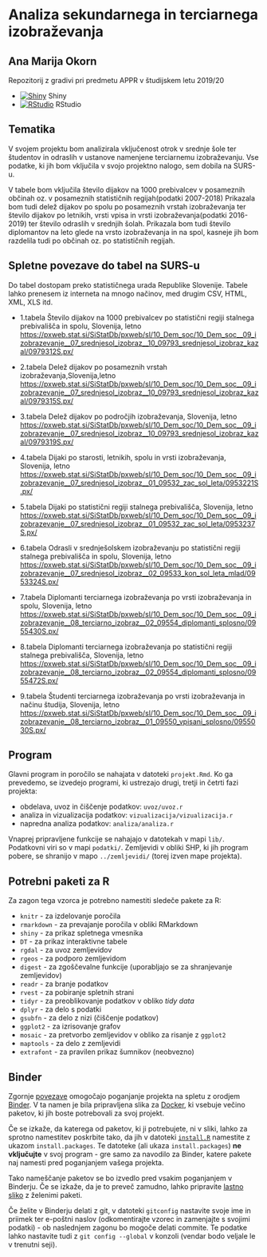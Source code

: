 # Analiza sekundarnega in terciarnega izobraževanja
## Ana Marija Okorn

Repozitorij z gradivi pri predmetu APPR v študijskem letu 2019/20

* [![Shiny](http://mybinder.org/badge.svg)](http://mybinder.org/v2/gh/OkornA18/APPR-2019-20/master?urlpath=shiny/APPR-2019-20/projekt.Rmd) Shiny
* [![RStudio](http://mybinder.org/badge.svg)](http://mybinder.org/v2/gh/OkornA18/APPR-2019-20/master?urlpath=rstudio) RStudio

## Tematika

V svojem projektu bom analizirala vključenost otrok v srednje šole ter študentov in odraslih v ustanove namenjene terciarnemu izobraževanju. Vse podatke, ki jih bom vključila v svojo projektno nalogo, sem dobila na SURS-u.

V tabele bom vključila število dijakov na 1000 prebivalcev v posameznih občinah oz. v posameznih statističnih regijah(podatki 2007-2018) Prikazala bom tudi delež dijakov po spolu po posameznih vrstah izobraževanja ter število dijakov po letnikih, vrsti vpisa in vrsti izobraževanja(podatki 2016-2019) ter število odraslih v srednjih šolah.
Prikazala bom tudi število diplomantov na leto glede na vrsto izobraževanja in na spol, kasneje jih bom razdelila tudi po občinah oz. po statističnih regijah.

## Spletne povezave do tabel na SURS-u

Do tabel dostopam preko statističnega urada Republike Slovenije. Tabele lahko prenesem iz interneta na mnogo načinov, med drugim CSV, HTML, XML, XLS itd.

- 1.tabela Število dijakov na 1000 prebivalcev po statistični regiji stalnega prebivališča in spolu, Slovenija, letno https://pxweb.stat.si/SiStatDb/pxweb/sl/10_Dem_soc/10_Dem_soc__09_izobrazevanje__07_srednjesol_izobraz__10_09793_srednjesol_izobraz_kazal/0979312S.px/

- 2.tabela Delež dijakov po posameznih vrstah izobraževanja,Slovenija,letno https://pxweb.stat.si/SiStatDb/pxweb/sl/10_Dem_soc/10_Dem_soc__09_izobrazevanje__07_srednjesol_izobraz__10_09793_srednjesol_izobraz_kazal/0979315S.px/

- 3.tabela Delež dijakov po področjih izobraževanja, Slovenija, letno https://pxweb.stat.si/SiStatDb/pxweb/sl/10_Dem_soc/10_Dem_soc__09_izobrazevanje__07_srednjesol_izobraz__10_09793_srednjesol_izobraz_kazal/0979319S.px/

- 4.tabela Dijaki po starosti, letnikih, spolu in vrsti izobraževanja, Slovenija, letno https://pxweb.stat.si/SiStatDb/pxweb/sl/10_Dem_soc/10_Dem_soc__09_izobrazevanje__07_srednjesol_izobraz__01_09532_zac_sol_leta/0953221S.px/

- 5.tabela Dijaki po statistični regiji stalnega prebivališča, Slovenija, letno https://pxweb.stat.si/SiStatDb/pxweb/sl/10_Dem_soc/10_Dem_soc__09_izobrazevanje__07_srednjesol_izobraz__01_09532_zac_sol_leta/0953237S.px/

- 6.tabela Odrasli v srednješolskem izobraževanju po statistični regiji stalnega prebivališča in spolu, Slovenija, letno https://pxweb.stat.si/SiStatDb/pxweb/sl/10_Dem_soc/10_Dem_soc__09_izobrazevanje__07_srednjesol_izobraz__02_09533_kon_sol_leta_mlad/0953324S.px/

- 7.tabela Diplomanti terciarnega izobraževanja po vrsti izobraževanja in spolu, Slovenija, letno https://pxweb.stat.si/SiStatDb/pxweb/sl/10_Dem_soc/10_Dem_soc__09_izobrazevanje__08_terciarno_izobraz__02_09554_diplomanti_splosno/0955430S.px/

- 8.tabela Diplomanti terciarnega izobraževanja po statistični regiji stalnega prebivališča, Slovenija, letno https://pxweb.stat.si/SiStatDb/pxweb/sl/10_Dem_soc/10_Dem_soc__09_izobrazevanje__08_terciarno_izobraz__02_09554_diplomanti_splosno/0955472S.px/

- 9.tabela Študenti terciarnega izobraževanja po vrsti izobraževanja in načinu študija, Slovenija, letno https://pxweb.stat.si/SiStatDb/pxweb/sl/10_Dem_soc/10_Dem_soc__09_izobrazevanje__08_terciarno_izobraz__01_09550_vpisani_splosno/0955030S.px/

## Program

Glavni program in poročilo se nahajata v datoteki `projekt.Rmd`.
Ko ga prevedemo, se izvedejo programi, ki ustrezajo drugi, tretji in četrti fazi projekta:

* obdelava, uvoz in čiščenje podatkov: `uvoz/uvoz.r`
* analiza in vizualizacija podatkov: `vizualizacija/vizualizacija.r`
* napredna analiza podatkov: `analiza/analiza.r`

Vnaprej pripravljene funkcije se nahajajo v datotekah v mapi `lib/`.
Podatkovni viri so v mapi `podatki/`.
Zemljevidi v obliki SHP, ki jih program pobere,
se shranijo v mapo `../zemljevidi/` (torej izven mape projekta).

## Potrebni paketi za R

Za zagon tega vzorca je potrebno namestiti sledeče pakete za R:

* `knitr` - za izdelovanje poročila
* `rmarkdown` - za prevajanje poročila v obliki RMarkdown
* `shiny` - za prikaz spletnega vmesnika
* `DT` - za prikaz interaktivne tabele
* `rgdal` - za uvoz zemljevidov
* `rgeos` - za podporo zemljevidom
* `digest` - za zgoščevalne funkcije (uporabljajo se za shranjevanje zemljevidov)
* `readr` - za branje podatkov
* `rvest` - za pobiranje spletnih strani
* `tidyr` - za preoblikovanje podatkov v obliko *tidy data*
* `dplyr` - za delo s podatki
* `gsubfn` - za delo z nizi (čiščenje podatkov)
* `ggplot2` - za izrisovanje grafov
* `mosaic` - za pretvorbo zemljevidov v obliko za risanje z `ggplot2`
* `maptools` - za delo z zemljevidi
* `extrafont` - za pravilen prikaz šumnikov (neobvezno)

## Binder

Zgornje [povezave](#analiza-podatkov-s-programom-r-201819)
omogočajo poganjanje projekta na spletu z orodjem [Binder](https://mybinder.org/).
V ta namen je bila pripravljena slika za [Docker](https://www.docker.com/),
ki vsebuje večino paketov, ki jih boste potrebovali za svoj projekt.

Če se izkaže, da katerega od paketov, ki ji potrebujete, ni v sliki,
lahko za sprotno namestitev poskrbite tako,
da jih v datoteki [`install.R`](install.R) namestite z ukazom `install.packages`.
Te datoteke (ali ukaza `install.packages`) **ne vključujte** v svoj program -
gre samo za navodilo za Binder, katere pakete naj namesti pred poganjanjem vašega projekta.

Tako nameščanje paketov se bo izvedlo pred vsakim poganjanjem v Binderju.
Če se izkaže, da je to preveč zamudno,
lahko pripravite [lastno sliko](https://github.com/jaanos/APPR-docker) z želenimi paketi.

Če želite v Binderju delati z git,
v datoteki `gitconfig` nastavite svoje ime in priimek ter e-poštni naslov
(odkomentirajte vzorec in zamenjajte s svojimi podatki) -
ob naslednjem zagonu bo mogoče delati commite.
Te podatke lahko nastavite tudi z `git config --global` v konzoli
(vendar bodo veljale le v trenutni seji).
